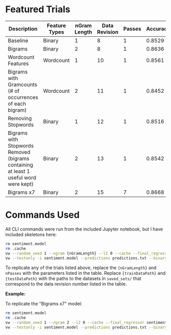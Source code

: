 # Featured Trials

| Description                                                                          | Feature Types | nGram Length | Data Revision | Passes | Accuracy |
| ------------------------------------------------------------------------------------ | ------------- | ------------ | ------------- | ------ | -------- |
| Baseline                                                                             | Binary        | 1            | 8             | 1      | 0.8529   |
| Bigrams                                                                              | Binary        | 2            | 8             | 1      | 0.8636   |
| Wordcount Features                                                                   | Wordcount     | 1            | 10            | 1      | 0.8561   |
| Bigrams with Gramcounts (# of occurrences of each bigram)                            | Wordcount     | 2            | 11            | 1      | 0.8452   |
| Removing Stopwords                                                                   | Binary        | 1            | 12            | 1      | 0.8516   |
| Bigrams with Stopwords Removed (bigrams containing at least 1 useful word were kept) | Binary        | 2            | 13            | 1      | 0.8542   |
| Bigrams x7                                                                           | Binary        | 2            | 15            | 7      | 0.8668   |

# Commands Used

All CLI commands were run from the included Jupyter notebook, but I have included skeletons here:

```bash
rm sentiment.model
rm .cache
vw --random_seed 1 --ngram {nGramLength} --l2 0 --cache --final_regressor sentiment.model --loss_function logistic --passes {nPasses} < {trainDataPath} &> /dev/null
vw --testonly -i sentiment.model --predictions predictions.txt --binary  < {testDataPath}
```

To replicate any of the trials listed above, replace the `{nGramLength}` and `nPasses` with the parameters listed in the table. Replace `{trainDataPath}` and `{testDataPath}` with the paths to the datasets in `saved_sets/` that correspond to the data revision number listed in the table.

**Example:**

To replicate the "Bigrams x7" model:

```bash
rm sentiment.model
rm .cache
vw --random_seed 1 --ngram 2 --l2 0 --cache --final_regressor sentiment.model --loss_function logistic --passes 7 < saved_sets/train-15.vw &> /dev/null
vw --testonly -i sentiment.model --predictions predictions.txt --binary  < saved_sets/test-15.vw
```


